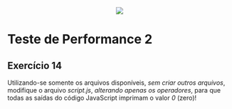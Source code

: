 <p align="center">
    <img src="https://www.infnet.edu.br/infnet/wp-content/themes/infnet.homepage//assets/img/LogoInfnetRodape.png"/>
</p>

# Teste de Performance 2

## Exercício 14

Utilizando-se somente os arquivos disponíveis, _sem criar outros arquivos_, modifique o arquivo *script.js*, _alterando apenas os operadores_, para que todas as saídas do código JavaScript imprimam o valor _0_ (zero)!
